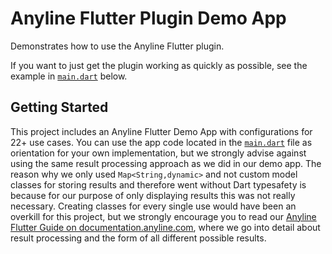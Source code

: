 # Anyline Flutter Plugin Demo App

Demonstrates how to use the Anyline Flutter plugin.

If you want to just get the plugin working as quickly as possible, see the example in [`main.dart`](https://github.com/Anyline/anyline-ocr-flutter-module/blob/main/example/lib/main.dart) below.

## Getting Started

This project includes an Anyline Flutter Demo App with configurations for 22+ use cases. You can use the app code located in the [`main.dart`](https://github.com/Anyline/anyline-ocr-flutter-module/blob/main/example/lib/main.dart) file as orientation for your own implementation, but we strongly advise against using the same result processing approach as we did in our demo app. The reason why we only used `Map<String,dynamic>` and not custom model classes for storing results and therefore went without Dart typesafety is because for our purpose of only displaying results this was not really necessary. Creating classes for every single use would have been an overkill for this project, but we strongly encourage you to read our [Anyline Flutter Guide on documentation.anyline.com](https://documentation.anyline.com/flutter-plugin-component/latest/getting-started.html), where we go into detail about result processing and the form of all different possible results.